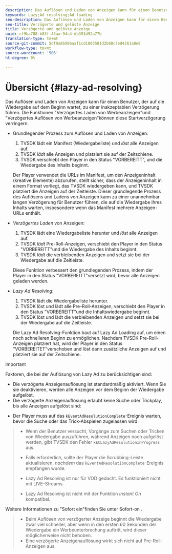 ```yaml
---
description: Das Auflösen und Laden von Anzeigen kann für einen Benutzer, der auf die Wiedergabe auf dem Beginn wartet, zu einer inakzeptablen Verzögerung führen. Die Funktionen "Verzögertes Laden von Werbeanzeigen"und "Verzögertes Auflösen von Werbeanzeigen"können diese Startverzögerung verringern.
keywords: Lazy;Ad resolving;Ad loading
seo-description: Das Auflösen und Laden von Anzeigen kann für einen Benutzer, der auf die Wiedergabe auf dem Beginn wartet, zu einer inakzeptablen Verzögerung führen. Die Funktionen "Verzögertes Laden von Werbeanzeigen"und "Verzögertes Auflösen von Werbeanzeigen"können diese Startverzögerung verringern.
seo-title: Verzögerte und gelöste Anzeige
title: Verzögerte und gelöste Anzeige
uuid: cf9ba788-b83f-43aa-94c4-db391d92a77b
translation-type: tm+mt
source-git-commit: 5df9a8b98baaf1cd1803581d2b60c7ed4261a0e8
workflow-type: tm+mt
source-wordcount: '506'
ht-degree: 0%

---
```



# Übersicht {#lazy-ad-resolving}

Das Auflösen und Laden von Anzeigen kann für einen Benutzer, der auf die Wiedergabe auf dem Beginn wartet, zu einer inakzeptablen Verzögerung führen. Die Funktionen &quot;Verzögertes Laden von Werbeanzeigen&quot;und &quot;Verzögertes Auflösen von Werbeanzeigen&quot;können diese Startverzögerung verringern.

* Grundlegender Prozess zum Auflösen und Laden von Anzeigen:

   1. TVSDK lädt ein Manifest (Wiedergabeliste) und *löst* alle Anzeigen auf.
   1. TVSDK *lädt* alle Anzeigen und platziert sie auf der Zeitschiene.
   1. TVSDK verschiebt den Player in den Status &quot;VORBEREITT&quot;, und die Wiedergabe des Inhalts beginnt.

   Der Player verwendet die URLs im Manifest, um den Anzeigeninhalt (kreative Elemente) abzurufen, stellt sicher, dass der Anzeigeninhalt in einem Format vorliegt, das TVSDK wiedergeben kann, und TVSDK platziert die Anzeigen auf der Zeitleiste. Dieser grundlegende Prozess des Auflösens und Ladens von Anzeigen kann zu einer unannehmbar langen Verzögerung für Benutzer führen, die auf die Wiedergabe ihres Inhalts warten, insbesondere wenn das Manifest mehrere Anzeigen-URLs enthält.

* *Verzögertes Laden* von Anzeigen:

   1. TVSDK lädt eine Wiedergabeliste herunter und *löst* alle Anzeigen auf.
   1. TVSDK *lädt* Pre-Roll-Anzeigen, verschiebt den Player in den Status &quot;VORBEREITT&quot;und die Wiedergabe des Inhalts beginnt.
   1. TVSDK *lädt* die verbleibenden Anzeigen und setzt sie bei der Wiedergabe auf die Zeitleiste.

   Diese Funktion verbessert den grundlegenden Prozess, indem der Player in den Status &quot;VORBEREITT&quot;versetzt wird, bevor alle Anzeigen geladen werden.

* *Lazy Ad Resolving*:

   1. TVSDK lädt die Wiedergabeliste herunter.
   1. TVSDK löst und lädt alle Pre-Roll-Anzeigen, verschiebt den Player in den Status &quot;VORBEREITT&quot;und die Inhaltswiedergabe beginnt.
   1. TVSDK löst und lädt die verbleibenden Anzeigen und setzt sie bei der Wiedergabe auf die Zeitleiste.

   Die Lazy Ad Resolving-Funktion baut auf Lazy Ad Loading auf, um einen noch schnelleren Beginn zu ermöglichen. Nachdem TVSDK Pre-Roll-Anzeigen platziert hat, wird der Player in den Status &quot;VORBEREITET&quot;verschoben und löst dann zusätzliche Anzeigen auf und platziert sie auf der Zeitschiene.

>[!IMPORTANT]
>
>Faktoren, die bei der Auflösung von Lazy Ad zu berücksichtigen sind:
>
>* Die verzögerte Anzeigenauflösung ist standardmäßig aktiviert. Wenn Sie sie deaktivieren, werden alle Anzeigen vor dem Beginn der Wiedergabe aufgelöst.
>* Die verzögerte Anzeigenauflösung erlaubt keine Suche oder Trickplay, bis alle Anzeigen aufgelöst sind:

   >
   >    
   * Der Player muss auf das `kEventAdResolutionComplete`-Ereignis warten, bevor die Suche oder das Trick-Abspielen zugelassen wird.
   >    * Wenn der Benutzer versucht, Vorgänge zum Suchen oder Tricken von Wiedergabe auszuführen, während Anzeigen noch aufgelöst werden, gibt TVSDK den Fehler `kECLazyAdResolutionInProgress` aus.
   >    * Falls erforderlich, sollte der Player die Scrubbing-Leiste aktualisieren, *nachdem* das `kEventAdResolutionComplete`-Ereignis empfangen wurde.
>
>* Lazy Ad Resolving ist nur für VOD gedacht. Es funktioniert nicht mit LIVE-Streams.
>* Lazy Ad Resolving ist nicht mit der Funktion *Instant On* kompatibel.

>
>  

Weitere Informationen zu &quot;Sofort ein&quot;finden Sie unter Sofort-on .
>
>* Beim Auflösen von verzögerter Anzeige beginnt die Wiedergabe zwar viel schneller, aber wenn in den ersten 60 Sekunden der Wiedergabe ein Werbeunterbrechung auftritt, wird dieser möglicherweise nicht behoben.
>* Eine verzögerte Anzeigenauflösung wirkt sich nicht auf Pre-Roll-Anzeigen aus.